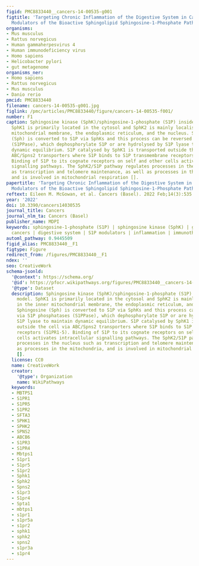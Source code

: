 ```yaml
---
figid: PMC8833440__cancers-14-00535-g001
figtitle: 'Targeting Chronic Inflammation of the Digestive System in Cancer Prevention:
  Modulators of the Bioactive Sphingolipid Sphingosine-1-Phosphate Pathway'
organisms:
- Mus musculus
- Rattus norvegicus
- Human gammaherpesvirus 4
- Human immunodeficiency virus
- Homo sapiens
- Helicobacter pylori
- gut metagenome
organisms_ner:
- Homo sapiens
- Rattus norvegicus
- Mus musculus
- Danio rerio
pmcid: PMC8833440
filename: cancers-14-00535-g001.jpg
figlink: /pmc/articles/PMC8833440/figure/cancers-14-00535-f001/
number: F1
caption: Sphingosine kinase (SphK)/sphingosine-1-phosphate (S1P) inside–outside model.
  SphK1 is primarily located in the cytosol and SphK2 is mainly localised in the inner
  mitochondrial membrane, the endoplasmic reticulum, and the nucleus. Sphingosine
  (Sph) is converted to S1P via SphKs and this process can be reversed via S1P phosphatases
  (S1PPase), which dephosphorylate S1P or are hydrolysed by S1P lyase to maintain
  dynamic equilibrium. S1P catalysed by SphK1 is transported outside the cell via
  ABC/Spns2 transporters where S1P binds to S1P transmembrane receptors (S1PR1-5).
  Binding of S1P to its cognate receptors on self and other cells activates intracellular
  signalling pathways. The SphK2/S1P pathway regulates processes in the nucleus such
  as transcription and telomere maintenance, as well as processes in the mitochondria,
  and is involved in mitochondrial respiration [].
papertitle: 'Targeting Chronic Inflammation of the Digestive System in Cancer Prevention:
  Modulators of the Bioactive Sphingolipid Sphingosine-1-Phosphate Pathway.'
reftext: Eileen M. McGowan, et al. Cancers (Basel). 2022 Feb;14(3):535.
year: '2022'
doi: 10.3390/cancers14030535
journal_title: Cancers
journal_nlm_ta: Cancers (Basel)
publisher_name: MDPI
keywords: sphingosine-1-phosphate (S1P) | sphingosine kinase (SphK) | gastrointestinal
  cancers | digestive system | S1P modulators | inflammation | immunotherapy
automl_pathway: 0.9445509
figid_alias: PMC8833440__F1
figtype: Figure
redirect_from: /figures/PMC8833440__F1
ndex: ''
seo: CreativeWork
schema-jsonld:
  '@context': https://schema.org/
  '@id': https://pfocr.wikipathways.org/figures/PMC8833440__cancers-14-00535-g001.html
  '@type': Dataset
  description: Sphingosine kinase (SphK)/sphingosine-1-phosphate (S1P) inside–outside
    model. SphK1 is primarily located in the cytosol and SphK2 is mainly localised
    in the inner mitochondrial membrane, the endoplasmic reticulum, and the nucleus.
    Sphingosine (Sph) is converted to S1P via SphKs and this process can be reversed
    via S1P phosphatases (S1PPase), which dephosphorylate S1P or are hydrolysed by
    S1P lyase to maintain dynamic equilibrium. S1P catalysed by SphK1 is transported
    outside the cell via ABC/Spns2 transporters where S1P binds to S1P transmembrane
    receptors (S1PR1-5). Binding of S1P to its cognate receptors on self and other
    cells activates intracellular signalling pathways. The SphK2/S1P pathway regulates
    processes in the nucleus such as transcription and telomere maintenance, as well
    as processes in the mitochondria, and is involved in mitochondrial respiration
    [].
  license: CC0
  name: CreativeWork
  creator:
    '@type': Organization
    name: WikiPathways
  keywords:
  - MBTPS1
  - S1PR1
  - S1PR5
  - S1PR2
  - SFTA3
  - SPHK1
  - SPHK2
  - SPNS2
  - ABCB6
  - S1PR3
  - S1PR4
  - Mbtps1
  - S1pr1
  - S1pr5
  - S1pr2
  - Sphk1
  - Sphk2
  - Spns2
  - S1pr3
  - S1pr4
  - Spta1
  - mbtps1
  - s1pr1
  - s1pr5a
  - s1pr2
  - sphk1
  - sphk2
  - spns2
  - s1pr3a
  - s1pr4
---
```

